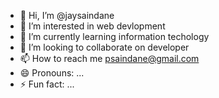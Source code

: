 - 👋 Hi, I’m @jaysaindane
- 👀 I’m interested in web devlopment
- 🌱 I’m currently learning information techology
- 💞️ I’m looking to collaborate on developer
- 📫 How to reach me psaindane@gmail.com
- 😄 Pronouns: ...
- ⚡ Fun fact: ...

<!---
jaysaindane/jaysaindane is a ✨ special ✨ repository because its `README.md` (this file) appears on your GitHub profile.
You can click the Preview link to take a look at your changes.
--->
